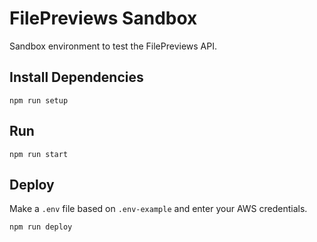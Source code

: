 # FilePreviews Sandbox
Sandbox environment to test the FilePreviews API.

## Install Dependencies
```
npm run setup
```

## Run
```
npm run start
```

## Deploy
Make a `.env` file based on `.env-example` and enter your AWS credentials.
```
npm run deploy
```
